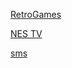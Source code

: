 

[RetroGames](https://280b9f9b.github.io/RetroGames/RetroGames/)

[NES TV](https://280b9f9b.github.io/RetroGames/Soqueroeu-TV/Nintendo_NES/NES.html)


[sms](https://280b9f9b.github.io/RetroGames/Systems/sms/)
